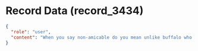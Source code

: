 # Record Data (record_3434)

```json
{
  "role": "user",
  "content": "When you say non-amicable do you mean unlike buffalo who had 2 months to transition donkey was fired summarily? Meaning he resisted? And that he refused to be part of the transition?\n"
}
```

